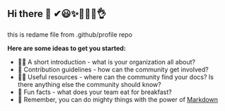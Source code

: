 ## Hi there 👋 ✔😃✨🤢🤦‍♀️👌
this is redame file from .github/profile repo


**Here are some ideas to get you started:**

* 🙋‍♀️ A short introduction - what is your organization all about?
* 🌈 Contribution guidelines - how can the community get involved?
* 👩‍💻 Useful resources - where can the community find your docs? Is there anything else the community should know?
* 🍿 Fun facts - what does your team eat for breakfast?
* 🧙 Remember, you can do mighty things with the power of [Markdown](https://docs.github.com/github/writing-on-github/getting-started-with-writing-and-formatting-on-github/basic-writing-and-formatting-syntax)
